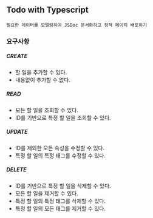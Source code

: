 ## Todo with Typescript

```
필요한 데이터를 모델링하여 JSDoc 문서화하고 정적 페이지 배포하기
```

### 요구사항

##### CREATE

-   할 일을 추가할 수 있다.
-   내용없이 추가할 수 없다.

##### READ

-   모든 할 일을 조회할 수 있다.
-   ID를 기반으로 특정 할 일을 조회할 수 있다.

##### UPDATE

-   ID를 제외한 모든 속성을 수정할 수 있다.
-   특정 할 일의 특정 태그를 수정할 수 있다.

##### DELETE

-   ID를 기반으로 특정 할 일을 삭제할 수 있다.
-   모든 할 일을 제거할 수 있다.
-   특정 할 일의 특정 태그를 삭제할 수 있다.
-   특정 할 일의 모든 태그를 제거할 수 있다.
